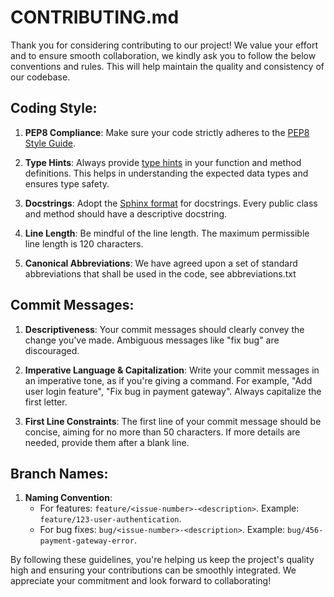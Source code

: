 # CONTRIBUTING.md

Thank you for considering contributing to our project! We value your effort and to ensure smooth collaboration, we kindly ask you to follow the below conventions and rules. This will help maintain the quality and consistency of our codebase.

## Coding Style:

1. **PEP8 Compliance**: Make sure your code strictly adheres to the [PEP8 Style Guide](https://peps.python.org/pep-0008/).

2. **Type Hints**: Always provide [type hints](https://docs.python.org/3/library/typing.html) in your function and method definitions. This helps in understanding the expected data types and ensures type safety.

3. **Docstrings**: Adopt the [Sphinx format](https://sphinx-rtd-tutorial.readthedocs.io/en/latest/docstrings.html) for docstrings. Every public class and method should have a descriptive docstring.

4. **Line Length**: Be mindful of the line length. The maximum permissible line length is 120 characters.

5. **Canonical Abbreviations**: We have agreed upon a set of standard abbreviations that shall be used in the code, see abbreviations.txt

## Commit Messages:

1. **Descriptiveness**: Your commit messages should clearly convey the change you've made. Ambiguous messages like "fix bug" are discouraged.

2. **Imperative Language & Capitalization**: Write your commit messages in an imperative tone, as if you're giving a command. For example, "Add user login feature", "Fix bug in payment gateway". Always capitalize the first letter.

3. **First Line Constraints**: The first line of your commit message should be concise, aiming for no more than 50 characters. If more details are needed, provide them after a blank line.

## Branch Names:

1. **Naming Convention**:
   - For features: `feature/<issue-number>-<description>`. Example: `feature/123-user-authentication`.
   - For bug fixes: `bug/<issue-number>-<description>`. Example: `bug/456-payment-gateway-error`.

By following these guidelines, you're helping us keep the project's quality high and ensuring your contributions can be smoothly integrated. We appreciate your commitment and look forward to collaborating!
